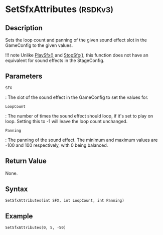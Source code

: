 # SetSfxAttributes <small>(RSDKv3)</small>

## Description
Sets the loop count and panning of the given sound effect slot in the GameConfig to the given values.

!!! note
    Unlike [PlaySfx()](PlaySfx.md) and [StopSfx()](StopSfx.md), this function does not have an equivalent for sound effects in the StageConfig.

## Parameters
`SFX`

:   The slot of the sound effect in the GameConfig to set the values for.

`LoopCount`

:   The number of times the sound effect should loop, if it's set to play on loop. Setting this to -1 will leave the loop count unchanged.

`Panning`

:   The panning of the sound effect. The minimum and maximum values are -100 and 100 respectively, with 0 being balanced.

## Return Value
None.

## Syntax
```
SetSfxAttributes(int SFX, int LoopCount, int Panning)
```

## Example
```
SetSfxAttributes(0, 5, -50)
```